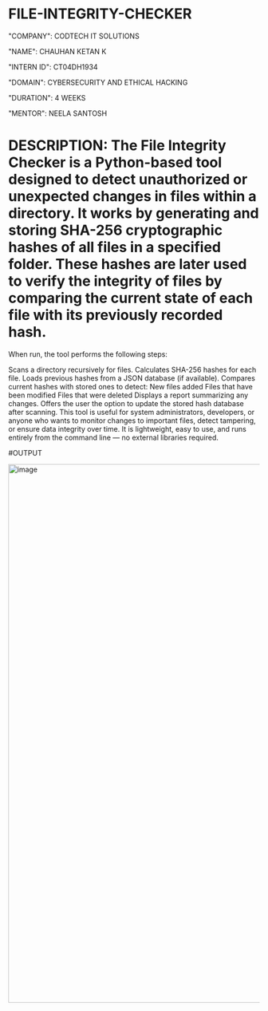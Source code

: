 # FILE-INTEGRITY-CHECKER

"COMPANY": CODTECH IT SOLUTIONS

"NAME": CHAUHAN KETAN K

"INTERN ID": CT04DH1934

"DOMAIN": CYBERSECURITY AND ETHICAL HACKING

"DURATION": 4 WEEKS

"MENTOR": NEELA SANTOSH

# DESCRIPTION: The File Integrity Checker is a Python-based tool designed to detect unauthorized or unexpected changes in files within a directory. It works by generating and storing SHA-256 cryptographic hashes of all files in a specified folder. These hashes are later used to verify the integrity of files by comparing the current state of each file with its previously recorded hash.
When run, the tool performs the following steps:

Scans a directory recursively for files.
Calculates SHA-256 hashes for each file.
Loads previous hashes from a JSON database (if available).
Compares current hashes with stored ones to detect:
New files added
Files that have been modified
Files that were deleted
Displays a report summarizing any changes.
Offers the user the option to update the stored hash database after scanning.
This tool is useful for system administrators, developers, or anyone who wants to monitor changes to important files, detect tampering, or ensure data integrity over time.
It is lightweight, easy to use, and runs entirely from the command line — no external libraries required.

#OUTPUT

<img width="1920" height="1080" alt="image" src="https://github.com/user-attachments/assets/cf659610-c619-42cb-a4ec-23b2f68c1595" />

